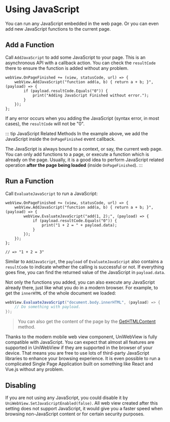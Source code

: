 # Using JavaScript

You can run any JavaScript embedded in the web page. Or you can even add new JavaScript functions to the current page.

## Add a Function

Call `AddJavaScript` to add some JavaScript to your page. This is an asynchronous API with a callback action. You can check the `resultCode` there to ensure the function is added without any problem.

```csharp{2-6}
webView.OnPageFinished += (view, statusCode, url) => {
    webView.AddJavaScript("function add(a, b) { return a + b; }", (payload) => {
        if (payload.resultCode.Equals("0")) {
            print("Adding JavaScript Finished without error.");
        }
    });
};
```

If any error occurs when you adding the JavaScript (syntax error, in most cases), the `resultCode` will not be "0".

::: tip JavaScript Related Methods
In the example above, we add the JavaScript inside the `OnPageFinished` event callback.

The JavaScript is always bound to a context, or say, the current web page. You can only add functions to a page, or execute a function which is already on the page. Usually, it is a good idea to perform JavaScript related operation **after the page being loaded** (inside `OnPageFinished`).
:::

## Run a Function

Call `EvaluateJavaScript` to run a JavaScript:

```csharp{3-7,11}
webView.OnPageFinished += (view, statusCode, url) => {
    webView.AddJavaScript("function add(a, b) { return a + b; }", (payload) => {
        webView.EvaluateJavaScript("add(1, 2);", (payload) => {
            if (payload.resultCode.Equals("0")) {
                print("1 + 2 = " + payload.data);
            }
        });
    });
};

// => "1 + 2 = 3"
```

Similar to `AddJavaScript`, the `payload` of `EvaluateJavaScript` also contains a `resultCode` to indicate whether the calling is successful or not. If everything goes fine, you can find the returned value of the JavaScript in `payload.data`.

Not only the functions you added, you can also execute any JavaScript already there, just like what you do in a modern browser. For example, to get the `innerHTML` of the whole document we loaded:

```csharp
webView.EvaluateJavaScript("document.body.innerHTML", (payload) => {
    // Do something with payload.
});
```

> You can also get the content of the page by the [GetHTMLContent](/api/#gethtmlcontent) method.

Thanks to the modern mobile web view component, UniWebView is fully compatible with JavaScript. You can expect that almost all features are supported in UniWebView if they are supported in the browser of your device. That means you are free to use lots of third-party JavaScript libraries to enhance your browsing experience. It is even possible to run a complicated Single Page Application built on something like React and Vue.js without any problem.

## Disabling

If you are not using any JavaScript, you could disable it by `UniWebView.SetJavaScriptEnabled(false)`. All web view created after this setting does not support JavaScript, it would give you a faster speed when browsing non-JavaScript content or for certain security purposes.
